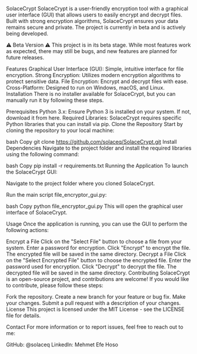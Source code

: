 SolaceCrypt
SolaceCrypt is a user-friendly encryption tool with a graphical user interface (GUI) that allows users to easily encrypt and decrypt files. Built with strong encryption algorithms, SolaceCrypt ensures your data remains secure and private. The project is currently in beta and is actively being developed.

⚠️ Beta Version ⚠️
This project is in its beta stage. While most features work as expected, there may still be bugs, and new features are planned for future releases.

Features
Graphical User Interface (GUI): Simple, intuitive interface for file encryption.
Strong Encryption: Utilizes modern encryption algorithms to protect sensitive data.
File Encryption: Encrypt and decrypt files with ease.
Cross-Platform: Designed to run on Windows, macOS, and Linux.
Installation
There is no installer available for SolaceCrypt, but you can manually run it by following these steps.

Prerequisites
Python 3.x: Ensure Python 3 is installed on your system. If not, download it from here.
Required Libraries: SolaceCrypt requires specific Python libraries that you can install via pip.
Clone the Repository
Start by cloning the repository to your local machine:

bash
Copy
git clone https://github.com/solaceq/SolaceCrypt.git
Install Dependencies
Navigate to the project folder and install the required libraries using the following command:

bash
Copy
pip install -r requirements.txt
Running the Application
To launch the SolaceCrypt GUI:

Navigate to the project folder where you cloned SolaceCrypt.

Run the main script file_encryptor_gui.py:

bash
Copy
python file_encryptor_gui.py
This will open the graphical user interface of SolaceCrypt.

Usage
Once the application is running, you can use the GUI to perform the following actions:

Encrypt a File
Click on the "Select File" button to choose a file from your system.
Enter a password for encryption.
Click "Encrypt" to encrypt the file. The encrypted file will be saved in the same directory.
Decrypt a File
Click on the "Select Encrypted File" button to choose the encrypted file.
Enter the password used for encryption.
Click "Decrypt" to decrypt the file. The decrypted file will be saved in the same directory.
Contributing
SolaceCrypt is an open-source project, and contributions are welcome! If you would like to contribute, please follow these steps:

Fork the repository.
Create a new branch for your feature or bug fix.
Make your changes.
Submit a pull request with a description of your changes.
License
This project is licensed under the MIT License - see the LICENSE file for details.

Contact
For more information or to report issues, feel free to reach out to me:

GitHub: @solaceq
LinkedIn: Mehmet Efe Hoso
